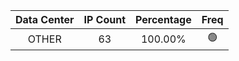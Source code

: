 | Data Center | IP Count | Percentage | Freq |
|:------------:|:--------:|:-----------:|:-----:|
| OTHER | 63 | 100.00% | 🟢 |